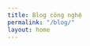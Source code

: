 ```yaml
---
title: Blog công nghệ
permalink: "/blog/"
layout: home
---
```

<style>
body {
        background-image: url("https://ak7.picdn.net/shutterstock/videos/13505777/thumb/1.jpg");
        padding: 240px 0
</style>

